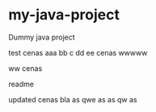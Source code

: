 # my-java-project
Dummy java project

test cenas aaa bb c dd ee cenas wwwww

ww cenas

readme

updated cenas bla as qwe as as qw as
